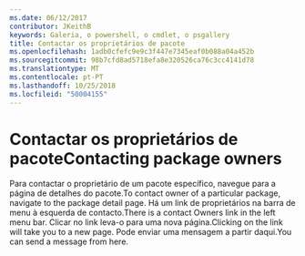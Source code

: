 ```yaml
---
ms.date: 06/12/2017
contributor: JKeithB
keywords: Galeria, o powershell, o cmdlet, o psgallery
title: Contactar os proprietários de pacote
ms.openlocfilehash: 1adb0cfefc9e9c3f447e7345eaf0b088a04a452b
ms.sourcegitcommit: 98b7cfd8ad5718efa8e320526ca76c3cc4141d78
ms.translationtype: MT
ms.contentlocale: pt-PT
ms.lasthandoff: 10/25/2018
ms.locfileid: "50004155"
---
```

# <a name="contacting-package-owners"></a><span data-ttu-id="d986c-103">Contactar os proprietários de pacote</span><span class="sxs-lookup"><span data-stu-id="d986c-103">Contacting package owners</span></span>

<span data-ttu-id="d986c-104">Para contactar o proprietário de um pacote específico, navegue para a página de detalhes do pacote.</span><span class="sxs-lookup"><span data-stu-id="d986c-104">To contact owner of a particular package, navigate to the package detail page.</span></span>
<span data-ttu-id="d986c-105">Há um link de proprietários na barra de menu à esquerda de contacto.</span><span class="sxs-lookup"><span data-stu-id="d986c-105">There is a contact Owners link in the left menu bar.</span></span>
<span data-ttu-id="d986c-106">Clicar no link leva-o para uma nova página.</span><span class="sxs-lookup"><span data-stu-id="d986c-106">Clicking on the link will take you to a new page.</span></span>
<span data-ttu-id="d986c-107">Pode enviar uma mensagem a partir daqui.</span><span class="sxs-lookup"><span data-stu-id="d986c-107">You can send a message from here.</span></span>

